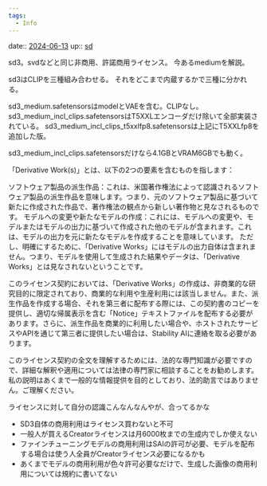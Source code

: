 ```yaml
---
tags:
  - Info
---
```


date:: [2024-06-13](/Daily_Note/2024-06-13.md)
up:: [sd](../Bar/Stable%20Diffusion.md)

sd3。svdなどと同じ非商用、許諾商用ライセンス。
今あるmediumを解説。

sd3はCLIPを三種組み合わせる。
それをどこまで内蔵するかで三種に分かれる。

sd3_medium.safetensorsはmodelとVAEを含む。CLIPなし。
sd3_medium_incl_clips.safetensorsはT5XXLエンコーダだけ除いて全部実装されている。
sd3_medium_incl_clips_t5xxlfp8.safetensorsは上記にT5XXLfp8を追加した版。

sd3_medium_incl_clips.safetensorsだけなら4.1GBとVRAM6GBでも動く。




「Derivative Work(s)」とは、以下の2つの要素を含むものを指します：

ソフトウェア製品の派生作品：これは、米国著作権法によって認識されるソフトウェア製品の派生作品を意味します。つまり、元のソフトウェア製品に基づいて新たに作成された作品で、著作権法の観点から新しい著作物と見なされるものです。
モデルへの変更や新たなモデルの作成：これには、モデルへの変更や、モデルまたはモデルの出力に基づいて作成された他のモデルが含まれます。これは、モデルの出力を元に新たなモデルを作成することを意味しています。
ただし、明確にするために、「Derivative Works」にはモデルの出力自体は含まれません。つまり、モデルを使用して生成された結果やデータは、「Derivative Works」とは見なされないということです。

このライセンス契約においては、「Derivative Works」の作成は、非商業的な研究目的に限定されており、商業的な利用や生産利用には該当しません。また、派生作品を作成する場合、それを第三者に配布する際には、この契約書のコピーを提供し、適切な帰属表示を含む「Notice」テキストファイルを配布する必要があります。さらに、派生作品を商業的に利用したい場合や、ホストされたサービスやAPIを通じて第三者に提供したい場合は、Stability AIに連絡を取る必要があります。

このライセンス契約の全文を理解するためには、法的な専門知識が必要ですので、詳細な解釈や適用については法律の専門家に相談することをお勧めします。私の説明はあくまで一般的な情報提供を目的としており、法的助言ではありません。ご理解ください。



ライセンスに対して自分の認識こんなんなんやが、合ってるかな

- SD3自体の商用利用はライセンス買わないと不可
- 一般人が買えるCreatorライセンスは月6000枚までの生成内でしか使えない
- ファインチューニングモデルの商用利用はSAIの許可が必要、モデルを配布する場合は使う人全員がCreatorライセンス必要になるかも
- あくまでモデルの商用利用が色々許可必要なだけで、生成した画像の商用利用については規約に書いてない